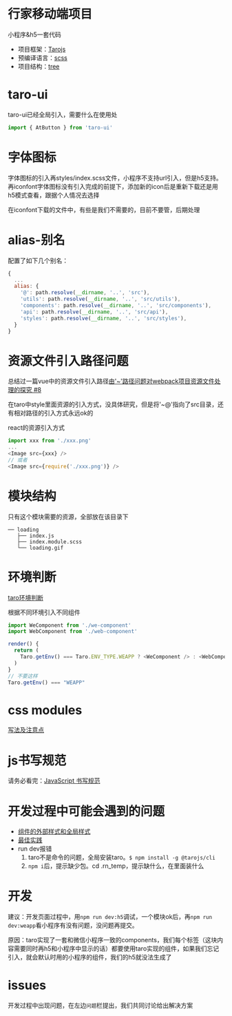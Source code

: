 # 行家移动端项目
小程序&h5一套代码

* 项目框架：[Tarojs](https://nervjs.github.io/taro/docs/README.html)
* 预编译语言：[scss](https://www.sass.hk/guide/)
* 项目结构：[tree](./tree.md)

# taro-ui
taro-ui已经全局引入，需要什么在使用处
```javascript
import { AtButton } from 'taro-ui'
```
# 字体图标
字体图标的引入再styles/index.scss文件，小程序不支持url引入，但是h5支持。再iconfont字体图标没有引入完成的前提下，添加新的icon后是重新下载还是用h5模式查看，跟据个人情况去选择

在iconfont下载的文件中，有些是我们不需要的，目前不要管，后期处理
# alias-别名
配置了如下几个别名：
```javascript
{
  ...
  alias: {
    '@': path.resolve(__dirname, '..', 'src'),
    'utils': path.resolve(__dirname, '..', 'src/utils'),
    'components': path.resolve(__dirname, '..', 'src/components'),
    'api': path.resolve(__dirname, '..', 'src/api'),
    'styles': path.resolve(__dirname, '..', 'src/styles'),
  }
}
```
# 资源文件引入路径问题
总结过一篇vue中的资源文件引入路径[由'~'路径问题对webpack项目资源文件处理的探究 #8](https://github.com/alowkeyguy/zgtBlog/issues/8)

在taro中style里面资源的引入方式，没具体研究，但是将'~@'指向了src目录，还有相对路径的引入方式永远ok的

react的资源引入方式
```javascript
import xxx from './xxx.png'
...
<Image src={xxx} />
// 或者
<Image src={require('./xxx.png')} />
```
# 模块结构
只有这个模块需要的资源，全部放在该目录下
```
── loading
   ├── index.js
   ├── index.module.scss
   └── loading.gif
```
# 环境判断
[taro环境判断](https://nervjs.github.io/taro/docs/env.html)

根据不同环境引入不同组件
```javascript
import WeComponent from './we-component'
import WebComponent from './web-component'

render() {
  return (
    Taro.getEnv() === Taro.ENV_TYPE.WEAPP ? <WeComponent /> : <WebComponent />
  )
}
// 不要这样
Taro.getEnv() === "WEAPP"
```
# css modules
[写法及注意点](./src/pages/demo/README.md)
# js书写规范
请务必看完：[JavaScript 书写规范](https://nervjs.github.io/taro/docs/spec-for-taro.html#javascript-%E4%B9%A6%E5%86%99%E8%A7%84%E8%8C%83)
# 开发过程中可能会遇到的问题
* [组件的外部样式和全局样式](https://nervjs.github.io/taro/docs/component-style.html)
* [最佳实践](https://nervjs.github.io/taro/docs/best-practice.html)
* run dev报错
  1.  taro不是命令的问题，全局安装taro。`$ npm install -g @tarojs/cli`
  2.  `npm i`后，提示缺少包。cd .rn_temp，提示缺什么，在里面装什么

# 开发
建议：开发页面过程中，用`npm run dev:h5`调试，一个模块ok后，再`npm run dev:weapp`看小程序有没有问题，没问题再提交。

原因：taro实现了一套和微信小程序一致的components，我们每个标签（这块内容需要同时再h5和小程序中显示的话）都要使用taro实现的组件，如果我们忘记引入，就会默认时用的小程序的组件，我们的h5就没法生成了
# issues
开发过程中出现问题，在左边`问题`栏提出，我们共同讨论给出解决方案

